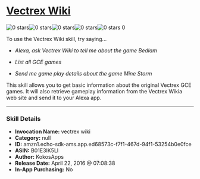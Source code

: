 # [Vectrex Wiki](http://alexa.amazon.com/#skills/amzn1.echo-sdk-ams.app.ed68573c-f7f1-467d-94f1-53254b0e0fce)
![0 stars](../../images/ic_star_border_black_18dp_1x.png)![0 stars](../../images/ic_star_border_black_18dp_1x.png)![0 stars](../../images/ic_star_border_black_18dp_1x.png)![0 stars](../../images/ic_star_border_black_18dp_1x.png)![0 stars](../../images/ic_star_border_black_18dp_1x.png) 0

To use the Vectrex Wiki skill, try saying...

* *Alexa, ask Vectrex Wiki to tell me about the game Bedlam*

* *List all GCE games*

* *Send me game play details about the game Mine Storm*

This skill allows you to get basic information about the original Vectrex GCE games.
It will also retrieve gameplay information from the Vectrex Wikia web site and send it to your Alexa app.

***

### Skill Details

* **Invocation Name:** vectrex wiki
* **Category:** null
* **ID:** amzn1.echo-sdk-ams.app.ed68573c-f7f1-467d-94f1-53254b0e0fce
* **ASIN:** B01E3IK5LI
* **Author:** KokosApps
* **Release Date:** April 22, 2016 @ 07:08:38
* **In-App Purchasing:** No
